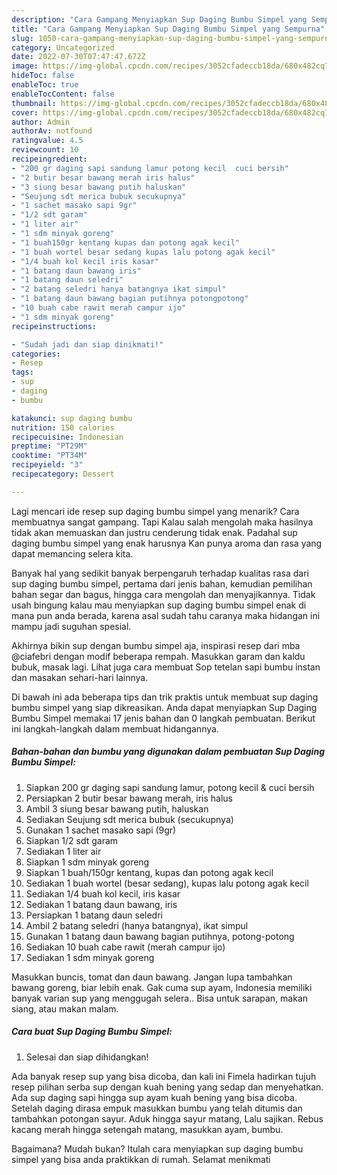 ```yaml
---
description: "Cara Gampang Menyiapkan Sup Daging Bumbu Simpel yang Sempurna"
title: "Cara Gampang Menyiapkan Sup Daging Bumbu Simpel yang Sempurna"
slug: 1050-cara-gampang-menyiapkan-sup-daging-bumbu-simpel-yang-sempurna
category: Uncategorized
date: 2022-07-30T07:47:47.672Z
image: https://img-global.cpcdn.com/recipes/3052cfadeccb18da/680x482cq70/sup-daging-bumbu-simpel-foto-resep-utama.jpg
hideToc: false
enableToc: true
enableTocContent: false
thumbnail: https://img-global.cpcdn.com/recipes/3052cfadeccb18da/680x482cq70/sup-daging-bumbu-simpel-foto-resep-utama.jpg
cover: https://img-global.cpcdn.com/recipes/3052cfadeccb18da/680x482cq70/sup-daging-bumbu-simpel-foto-resep-utama.jpg
author: Admin
authorAv: notfound
ratingvalue: 4.5
reviewcount: 10
recipeingredient:
- "200 gr daging sapi sandung lamur potong kecil  cuci bersih"
- "2 butir besar bawang merah iris halus"
- "3 siung besar bawang putih haluskan"
- "Seujung sdt merica bubuk secukupnya"
- "1 sachet masako sapi 9gr"
- "1/2 sdt garam"
- "1 liter air"
- "1 sdm minyak goreng"
- "1 buah150gr kentang kupas dan potong agak kecil"
- "1 buah wortel besar sedang kupas lalu potong agak kecil"
- "1/4 buah kol kecil iris kasar"
- "1 batang daun bawang iris"
- "1 batang daun seledri"
- "2 batang seledri hanya batangnya ikat simpul"
- "1 batang daun bawang bagian putihnya potongpotong"
- "10 buah cabe rawit merah campur ijo"
- "1 sdm minyak goreng"
recipeinstructions:

- "Sudah jadi dan siap dinikmati!"
categories:
- Resep
tags:
- sup
- daging
- bumbu

katakunci: sup daging bumbu 
nutrition: 150 calories
recipecuisine: Indonesian
preptime: "PT29M"
cooktime: "PT34M"
recipeyield: "3"
recipecategory: Dessert

---
```



Lagi mencari ide resep sup daging bumbu simpel yang menarik? Cara membuatnya sangat gampang. Tapi Kalau salah mengolah maka hasilnya tidak akan memuaskan dan justru cenderung tidak enak. Padahal sup daging bumbu simpel yang enak harusnya Kan punya aroma dan rasa yang dapat memancing selera kita.


Banyak hal yang sedikit banyak berpengaruh terhadap kualitas rasa dari sup daging bumbu simpel, pertama dari jenis bahan, kemudian pemilihan bahan segar dan bagus, hingga cara mengolah dan menyajikannya. Tidak usah bingung kalau mau menyiapkan sup daging bumbu simpel enak di mana pun anda berada, karena asal sudah tahu caranya maka hidangan ini mampu jadi suguhan spesial.

Akhirnya bikin sup dengan bumbu simpel aja, inspirasi resep dari mba @ciafebri dengan modif beberapa rempah. Masukkan garam dan kaldu bubuk, masak lagi. Lihat juga cara membuat Sop tetelan sapi bumbu instan dan masakan sehari-hari lainnya.


Di bawah ini ada beberapa tips dan trik praktis untuk membuat sup daging bumbu simpel yang siap dikreasikan. Anda dapat menyiapkan Sup Daging Bumbu Simpel memakai 17 jenis bahan dan 0 langkah pembuatan. Berikut ini langkah-langkah dalam membuat hidangannya.

<!--inarticleads1-->

##### Bahan-bahan dan bumbu yang digunakan dalam pembuatan Sup Daging Bumbu Simpel:

1. Siapkan 200 gr daging sapi sandung lamur, potong kecil &amp; cuci bersih
1. Persiapkan 2 butir besar bawang merah, iris halus
1. Ambil 3 siung besar bawang putih, haluskan
1. Sediakan Seujung sdt merica bubuk (secukupnya)
1. Gunakan 1 sachet masako sapi (9gr)
1. Siapkan 1/2 sdt garam
1. Sediakan 1 liter air
1. Siapkan 1 sdm minyak goreng
1. Siapkan 1 buah/150gr kentang, kupas dan potong agak kecil
1. Sediakan 1 buah wortel (besar sedang), kupas lalu potong agak kecil
1. Sediakan 1/4 buah kol kecil, iris kasar
1. Sediakan 1 batang daun bawang, iris
1. Persiapkan 1 batang daun seledri
1. Ambil 2 batang seledri (hanya batangnya), ikat simpul
1. Gunakan 1 batang daun bawang bagian putihnya, potong-potong
1. Sediakan 10 buah cabe rawit (merah campur ijo)
1. Sediakan 1 sdm minyak goreng


Masukkan buncis, tomat dan daun bawang. Jangan lupa tambahkan bawang goreng, biar lebih enak. Gak cuma sup ayam, Indonesia memiliki banyak varian sup yang menggugah selera.. Bisa untuk sarapan, makan siang, atau makan malam. 

<!--inarticleads2-->

##### Cara buat Sup Daging Bumbu Simpel:


1. Selesai dan siap dihidangkan!

Ada banyak resep sup yang bisa dicoba, dan kali ini Fimela hadirkan tujuh resep pilihan serba sup dengan kuah bening yang sedap dan menyehatkan. Ada sup daging sapi hingga sup ayam kuah bening yang bisa dicoba. Setelah daging dirasa empuk masukkan bumbu yang telah ditumis dan tambahkan potongan sayur. Aduk hingga sayur matang, Lalu sajikan. Rebus kacang merah hingga setengah matang, masukkan ayam, bumbu. 

Bagaimana? Mudah bukan? Itulah cara menyiapkan sup daging bumbu simpel yang bisa anda praktikkan di rumah. Selamat menikmati
